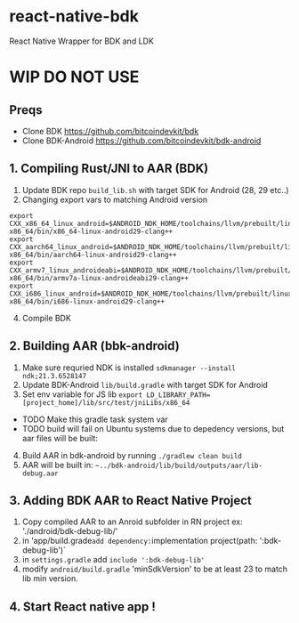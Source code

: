 # react-native-bdk
React Native Wrapper for BDK and LDK

# WIP DO NOT USE 

## Preqs
- Clone BDK
https://github.com/bitcoindevkit/bdk
- Clone BDK-Android
https://github.com/bitcoindevkit/bdk-android

## 1. Compiling Rust/JNI to AAR (BDK)
1. Update BDK repo `build_lib.sh` with target SDK for Android (28, 29 etc..)
3. Changing export vars to matching Android version

```
export CXX_x86_64_linux_android=$ANDROID_NDK_HOME/toolchains/llvm/prebuilt/linux-x86_64/bin/x86_64-linux-android29-clang++
export CXX_aarch64_linux_android=$ANDROID_NDK_HOME/toolchains/llvm/prebuilt/linux-x86_64/bin/aarch64-linux-android29-clang++
export CXX_armv7_linux_androideabi=$ANDROID_NDK_HOME/toolchains/llvm/prebuilt/linux-x86_64/bin/armv7a-linux-androideabi29-clang++
export CXX_i686_linux_android=$ANDROID_NDK_HOME/toolchains/llvm/prebuilt/linux-x86_64/bin/i686-linux-android29-clang++
```
4.  Compile BDK 

## 2.  Building AAR (bbk-android)
1. Make sure requried NDK is installed
`sdkmanager --install ndk;21.3.6528147`
2. Update BDK-Android `lib/build.gradle` with target SDK for Android 
3. Set env variable for JS lib 
`export LD_LIBRARY_PATH=[project_home]/lib/src/test/jniLibs/x86_64`
- TODO Make this gradle task system var
- TODO build will fail on Ubuntu systems due to depedency versions, but aar files will be built:
4. Build AAR in bdk-android by running
`./gradlew clean build`
5. AAR will be built in:
`~../bdk-android/lib/build/outputs/aar/lib-debug.aar`

## 3. Adding BDK AAR to React Native Project
1. Copy compiled AAR to an Anroid subfolder in RN project ex: './android/bdk-debug-lib/'
2. in 'app/build.grade` add dependency:
`implementation project(path: ':bdk-debug-lib')`
3. in  `settings.gradle` add `include ':bdk-debug-lib'`
4. modify `android/build.gradle` 'minSdkVersion' to be at least 23 to match lib min version.

## 4. Start React native app !

